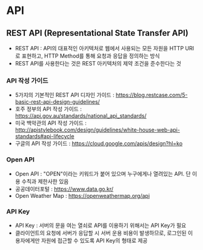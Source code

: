 # API

## REST API (Representational State Transfer API)
- REST API : API의 대표적인 아키텍처로 웹에서 사용되는 모든 자원을 HTTP URI로 표현하고, HTTP Method를 통해 요청과 응답을 정의하는 방식
- REST API를 사용한다는 것은 REST 아키텍처의 제약 조건을 준수한다는 것

### API 작성 가이드
- 5가지의 기본적인 REST API 디자인 가이드 : https://blog.restcase.com/5-basic-rest-api-design-guidelines/
- 호주 정부의 API 작성 가이드 : https://api.gov.au/standards/national_api_standards/
- 미국 백악관의 API 작성 가이드 : http://apistylebook.com/design/guidelines/white-house-web-api-standards#api-lifecycle
- 구글의 API 작성 가이드 : https://cloud.google.com/apis/design?hl=ko

### Open API
- Open API : "OPEN"이라는 키워드가 붙어 있으며 누구에게나 열려있는 API. 단 이용 수칙과 제한사한 있음
- 공공데이터포털 : https://www.data.go.kr/
- Open Weather Map : https://openweathermap.org/api

### API Key
- API Key : 서버의 문을 여는 열쇠로 API를 이용하기 위해서는 API Key가 필요
- 클라이언트의 요청에 서버가 응답할 시 서버 운용 비용이 발생하므로, 로그인된 이용자에게만 자원에 접근할 수 있도록 API Key의 형태로 제공
